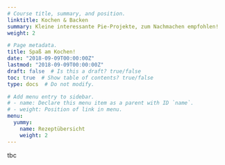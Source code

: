 ```yaml
---
# Course title, summary, and position.
linktitle: Kochen & Backen
summary: Kleine interessante Pie-Projekte, zum Nachmachen empfohlen!
weight: 2

# Page metadata.
title: Spaß am Kochen!
date: "2018-09-09T00:00:00Z"
lastmod: "2018-09-09T00:00:00Z"
draft: false  # Is this a draft? true/false
toc: true  # Show table of contents? true/false
type: docs  # Do not modify.

# Add menu entry to sidebar.
# - name: Declare this menu item as a parent with ID `name`.
# - weight: Position of link in menu.
menu:
  yummy:
    name: Rezeptübersicht
    weight: 2
---
```

tbc